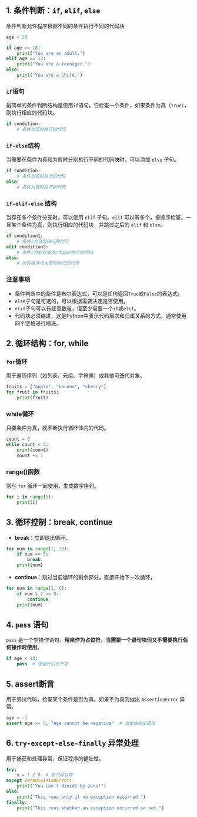## 1. 条件判断：`if`, `elif`, `else`

条件判断允许程序根据不同的条件执行不同的代码块

```python
age = 20

if age >= 18:
    print("You are an adult.")
elif age >= 13:
    print("You are a teenager.")
else:
    print("You are a child.")

```

### `if`语句

最简单的条件判断结构是使用`if`语句，它检查一个条件，如果条件为真（`True`），则执行相应的代码块。

```python
if condition:
    # 条件为真时执行的代码
```

### `if-else`结构

当需要在条件为真和为假时分别执行不同的代码块时，可以添加 `else` 子句。

```python
if condition:
    # 条件为真时执行的代码
else:
    # 条件为假时执行的代码
```

### `if-elif-else` 结构

当存在多个条件分支时，可以使用 `elif` 子句。`elif` 可以有多个，按顺序检查，一旦某个条件为真，则执行相应的代码块，并跳过之后的 `elif` 和 `else`。

```python
if condition1:
    # 条件1为真时执行的代码
elif condition2:
    # 条件1为假且条件2为真时执行的代码
else:
    # 所有条件均为假时执行的代码
```

### 注意事项

- 条件判断中的条件是布尔表达式，可以是任何返回`True`或`False`的表达式。
- `else`子句是可选的，可以根据需要决定是否使用。
- `elif`子句可以有任意数量，但至少需要一个`if`或`elif`。
- 代码块必须缩进，这是Python中表示代码层次和归属关系的方式。通常使用四个空格进行缩进。

## 2. 循环结构：for, while

### `for`循环

用于遍历序列（如列表、元组、字符串）或其他可迭代对象。

```python
fruits = ["apple", "banana", "cherry"]
for fruit in fruits:
    print(fruit)
```
### while循环

只要条件为真，就不断执行循环体内的代码。

```python
count = 0
while count < 5:
    print(count)
    count += 1
```

### range()函数

常与 `for` 循环一起使用，生成数字序列。

```python
for i in range(5):
    print(i)
```

## 3. 循环控制：break, continue

- **break**：立即退出循环。
```python
for num in range(1, 10):
    if num == 5:
        break
    print(num)

```

- **continue**：跳过当前循环的剩余部分，直接开始下一次循环。
```python
for num in range(1, 6):
    if num % 2 == 0:
        continue
    print(num)
```

## 4. `pass` 语句

`pass` 是一个空操作语句，**用来作为占位符，当需要一个语句块但又不需要执行任何操作时使用**。
```python
if age < 18:
    pass  # 这里什么也不做
```

## 5. assert断言

用于调试代码，检查某个条件是否为真，如果不为真则抛出 `AssertionError` 异常。
```python
age = -1
assert age >= 0, "Age cannot be negative"  # 这里会抛出错误
```

## 6. `try-except-else-finally` 异常处理

用于捕获和处理异常，保证程序的健壮性。
```python
try:
    x = 1 / 0  # 尝试除以零
except ZeroDivisionError:
    print("You can't divide by zero!")
else:
    print("This runs only if no exception occurred.")
finally:
    print("This runs whether an exception occurred or not.")
```